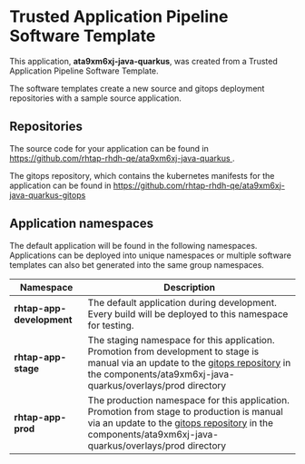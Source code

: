 # Trusted Application Pipeline Software Template

This application, **ata9xm6xj-java-quarkus**, was created from a Trusted Application Pipeline Software Template.

The software templates create a new source and gitops deployment repositories with a sample source application. 

## Repositories

The source code for your application can be found in [https://github.com/rhtap-rhdh-qe/ata9xm6xj-java-quarkus ](https://github.com/rhtap-rhdh-qe/ata9xm6xj-java-quarkus ).
 
The gitops repository, which contains the kubernetes manifests for the application can be found in 
[https://github.com/rhtap-rhdh-qe/ata9xm6xj-java-quarkus-gitops ](https://github.com/rhtap-rhdh-qe/ata9xm6xj-java-quarkus-gitops ) 

## Application namespaces 

The default application will be found in the following namespaces. Applications can be deployed into unique namespaces or multiple software templates can also bet generated into the same group namespaces.  

|  Namespace   |  Description   |  
| -------- | -------- |   
| **rhtap-app-development** | The default application during development. Every build will be deployed to this namespace for testing. | 
| **rhtap-app-stage** | The staging namespace for this application. Promotion from development to stage is manual via an update to the [gitops repository](https://github.com/rhtap-rhdh-qe/ata9xm6xj-java-quarkus-gitops ) in the components/ata9xm6xj-java-quarkus/overlays/prod directory |  
| **rhtap-app-prod** | The production namespace for this application. Promotion from stage to production is manual via an update to the [gitops repository](https://github.com/rhtap-rhdh-qe/ata9xm6xj-java-quarkus-gitops ) in the components/ata9xm6xj-java-quarkus/overlays/prod directory | 